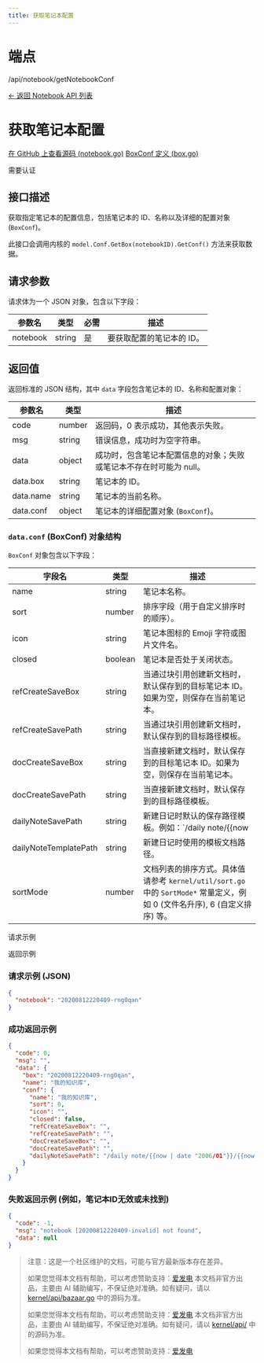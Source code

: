 ```yaml
---
title: 获取笔记本配置
---
```

# 端点

/api/notebook/getNotebookConf

[← 返回 Notebook API 列表](./index.html)

# 获取笔记本配置

[在 GitHub 上查看源码 (notebook.go)](https://github.com/siyuan-note/siyuan/blob/master/kernel/api/notebook.go#L301) [BoxConf 定义 (box.go)](https://github.com/siyuan-note/siyuan/blob/master/kernel/conf/box.go#L20)

需要认证

## 接口描述

获取指定笔记本的配置信息，包括笔记本的 ID、名称以及详细的配置对象 (`BoxConf`)。

此接口会调用内核的 `model.Conf.GetBox(notebookID).GetConf()` 方法来获取数据。

## 请求参数

请求体为一个 JSON 对象，包含以下字段：

| 参数名 | 类型 | 必需 | 描述 |
| --- | --- | --- | --- |
| notebook | string | 是 | 要获取配置的笔记本的 ID。 |

## 返回值

返回标准的 JSON 结构，其中 `data` 字段包含笔记本的 ID、名称和配置对象：

| 参数名 | 类型 | 描述 |
| --- | --- | --- |
| code | number | 返回码，0 表示成功，其他表示失败。 |
| msg | string | 错误信息，成功时为空字符串。 |
| data | object | 成功时，包含笔记本配置信息的对象；失败或笔记本不存在时可能为 null。 |
| data.box | string | 笔记本的 ID。 |
| data.name | string | 笔记本的当前名称。 |
| data.conf | object | 笔记本的详细配置对象 (`BoxConf`)。 |

### `data.conf` (BoxConf) 对象结构

`BoxConf` 对象包含以下字段：

| 字段名 | 类型 | 描述 |
| --- | --- | --- |
| name | string | 笔记本名称。 |
| sort | number | 排序字段（用于自定义排序时的顺序）。 |
| icon | string | 笔记本图标的 Emoji 字符或图片文件名。 |
| closed | boolean | 笔记本是否处于关闭状态。 |
| refCreateSaveBox | string | 当通过块引用创建新文档时，默认保存到的目标笔记本 ID。如果为空，则保存在当前笔记本。 |
| refCreateSavePath | string | 当通过块引用创建新文档时，默认保存到的目标路径模板。 |
| docCreateSaveBox | string | 当直接新建文档时，默认保存到的目标笔记本 ID。如果为空，则保存在当前笔记本。 |
| docCreateSavePath | string | 当直接新建文档时，默认保存到的目标路径模板。 |
| dailyNoteSavePath | string | 新建日记时默认的保存路径模板。例如：`/daily note/{{now | date "2006/01"}}/{{now | date "2006-01-02"}}` |
| dailyNoteTemplatePath | string | 新建日记时使用的模板文档路径。 |
| sortMode | number | 文档列表的排序方式。具体值请参考 `kernel/util/sort.go` 中的 `SortMode*` 常量定义，例如 0 (文件名升序), 6 (自定义排序) 等。 |

请求示例

返回示例

### 请求示例 (JSON)

```json
{
  "notebook": "20200812220409-rng0qan"
}
```

### 成功返回示例

```json
{
  "code": 0,
  "msg": "",
  "data": {
    "box": "20200812220409-rng0qan",
    "name": "我的知识库",
    "conf": {
      "name": "我的知识库",
      "sort": 0,
      "icon": "",
      "closed": false,
      "refCreateSaveBox": "",
      "refCreateSavePath": "",
      "docCreateSaveBox": "",
      "docCreateSavePath": "",
      "dailyNoteSavePath": "/daily note/{{now | date "2006/01"}}/{{now | date "2006-01-02"}}"
    }
  }
}
```

### 失败返回示例 (例如，笔记本ID无效或未找到)

```json
{
  "code": -1, 
  "msg": "notebook [20200812220409-invalid] not found",
  "data": null
}
```

> 注意：这是一个社区维护的文档，可能与官方最新版本存在差异。
> 
> 如果您觉得本文档有帮助，可以考虑赞助支持：[爱发电](https://afdian.com/a/leolee9086?tab=feed)
> 本文档非官方出品，主要由 AI 辅助编写，不保证绝对准确。如有疑问，请以 [kernel/api/bazaar.go](https://github.com/siyuan-note/siyuan/blob/master/kernel/api/bazaar.go) 中的源码为准。
> 
> 如果您觉得本文档有帮助，可以考虑赞助支持：[爱发电](https://afdian.com/a/leolee9086?tab=feed)
> 本文档非官方出品，主要由 AI 辅助编写，不保证绝对准确。如有疑问，请以 [kernel/api/](https://github.com/siyuan-note/siyuan/blob/master/kernel/api/) 中的源码为准。
> 
> 如果您觉得本文档有帮助，可以考虑赞助支持：[爱发电](https://afdian.com/a/leolee9086?tab=feed)
